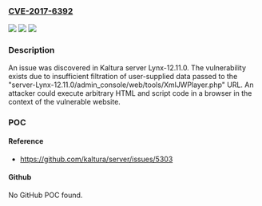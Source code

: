 ### [CVE-2017-6392](https://cve.mitre.org/cgi-bin/cvename.cgi?name=CVE-2017-6392)
![](https://img.shields.io/static/v1?label=Product&message=n%2Fa&color=blue)
![](https://img.shields.io/static/v1?label=Version&message=n%2Fa&color=blue)
![](https://img.shields.io/static/v1?label=Vulnerability&message=n%2Fa&color=brighgreen)

### Description

An issue was discovered in Kaltura server Lynx-12.11.0. The vulnerability exists due to insufficient filtration of user-supplied data passed to the "server-Lynx-12.11.0/admin_console/web/tools/XmlJWPlayer.php" URL. An attacker could execute arbitrary HTML and script code in a browser in the context of the vulnerable website.

### POC

#### Reference
- https://github.com/kaltura/server/issues/5303

#### Github
No GitHub POC found.

